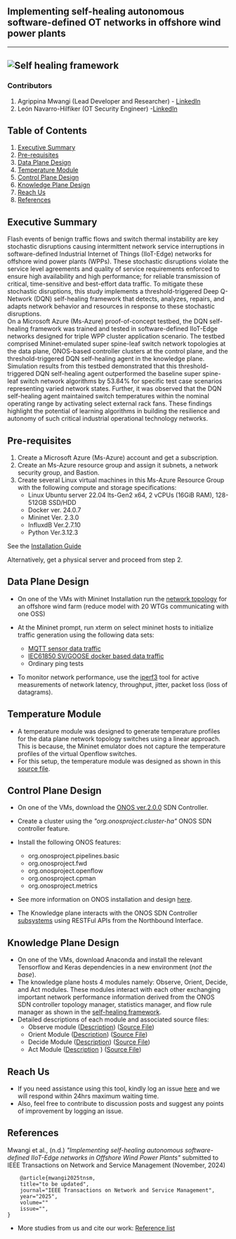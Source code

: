 ## Implementing self-healing autonomous software-defined OT networks in offshore wind power plants


---
![Self healing framework](https://github.com/PinaPhD/A-threshold-triggered-DQN-self-healing-framework/blob/main/Data/selfheal.png)
---

### Contributors
1. Agrippina Mwangi (Lead Developer and Researcher) - [LinkedIn](https://dk.linkedin.com/in/agrippina-mwangi-3b512517a)
2. León Navarro-Hilfiker (OT Security Engineer) -[LinkedIn](https://www.linkedin.com/in/le%C3%B3n-navarro-hilfiker-320979254)


## Table of Contents

1. [Executive Summary](#summary)
2. [Pre-requisites](#requirements)
3. [Data Plane Design](#data-plane-design)
4. [Temperature Module](#temperature-module)
4. [Control Plane Design](#control-plane-design)
5. [Knowledge Plane Design](#knowledge-plane-design)
6. [Reach Us](#reach-us)
7. [References](#references)



## Executive Summary

Flash events of benign traffic flows and switch thermal instability are key stochastic disruptions causing intermittent network service interruptions in software-defined Industrial Internet of Things (IIoT-Edge) networks for offshore wind power plants (WPPs). 
These stochastic disruptions violate the service level agreements and quality of service requirements enforced to ensure high availability and high performance; for reliable transmission of critical, time-sensitive and best-effort data traffic. 
To mitigate these stochastic disruptions, this study implements a threshold-triggered Deep Q-Network (DQN) self-healing framework that detects, analyzes, repairs, and adapts network behavior and resources in response to these stochastic disruptions.  
On a Microsoft Azure (Ms-Azure) proof-of-concept testbed, the DQN self-healing framework was trained and tested in software-defined IIoT-Edge networks designed for triple WPP cluster application scenario. 
The testbed comprised Mininet-emulated super spine-leaf switch network topologies at the data plane, ONOS-based controller clusters at the control plane, and the threshold-triggered DQN self-healing agent in the knowledge plane.
Simulation results from this testbed demonstrated that this threshold-triggered DQN self-healing agent outperformed the baseline super spine-leaf switch network algorithms by 53.84% for specific test case scenarios representing varied network states. 
Further, it was observed that the DQN self-healing agent maintained switch temperatures within the nominal operating range by activating select external rack fans. 
These findings highlight the potential of learning algorithms in building the resilience and autonomy of such critical industrial operational technology networks. 



## Pre-requisites

1. Create a Microsoft Azure (Ms-Azure) account and get a subscription.
2. Create an Ms-Azure resource group and assign it subnets, a network security group, and Bastion.
2. Create several Linux virtual machines in this Ms-Azure Resource Group with the following compute and storage specifications: 
    - Linux Ubuntu server 22.04 lts-Gen2 x64, 2 vCPUs (16GiB RAM), 128-512GB SSD/HDD
    - Docker ver. 24.0.7
    - Mininet Ver. 2.3.0
    - InfluxdB Ver.2.7.10
    - Python Ver.3.12.3

See the [Installation Guide](https://github.com/PinaPhD/A-threshold-triggered-DQN-self-healing-framework/blob/main/ControlPlane/ONOS.md)

Alternatively, get a physical server and proceed from step 2.


## Data Plane Design
- On one of the VMs with Mininet Installation run the [network topology](https://github.com/PinaPhD/A-threshold-triggered-DQN-self-healing-framework/blob/main/DataPlane/topology.py) for an offshore wind farm (reduce model with 20 WTGs communicating with one OSS)
- At the Mininet prompt, run xterm on select mininet hosts to initialize traffic generation using the following data sets:
    - [MQTT sensor data traffic](https://github.com/PinaPhD/A-threshold-triggered-DQN-self-healing-framework/tree/main/DataPlane/IIoT_ECP_Socket)
    - [IEC61850 SV/GOOSE docker based data traffic](https://github.com/mz-automation/libiec61850)
    - Ordinary ping tests

- To monitor network performance, use the [iperf3](https://iperf.fr/) tool for active measurements of network latency, throughput, jitter, packet loss (loss of datagrams).


## Temperature Module
- A temperature module was designed to generate temperature profiles for the data plane network topology switches using a linear approach. This is because, the Mininet emulator does not capture the temperature profiles of the virtual Openflow switches. 
- For this setup, the temperature module was designed as shown in this [source file](https://github.com/PinaPhD/A-threshold-triggered-DQN-self-healing-framework/blob/main/KnowledgePlane/OODA-MySQL/temp.py).


## Control Plane Design
- On one of the VMs, download the [ONOS ver.2.0.0](https://repo1.maven.org/maven2/org/onosproject/onos-releases/2.0.0/onos-2.0.0.tar.gz) SDN Controller.
- Create a cluster using the _"org.onosproject.cluster-ha"_ ONOS SDN controller feature.
- Install the following ONOS features:
    - org.onosproject.pipelines.basic
    - org.onosproject.fwd
    - org.onosproject.openflow
    - org.onosproject.cpman
    - org.onosproject.metrics

- See more information on ONOS installation and design [here](https://wiki.onosproject.org/display/ONOS/ONOS).
- The Knowledge plane interacts with the ONOS SDN Controller [subsystems](https://github.com/PinaPhD/A-threshold-triggered-DQN-self-healing-framework/tree/main/Images/onos-subsystems.png) using RESTFul APIs from the Northbound Interface.


## Knowledge Plane Design
- On one of the VMs, download Anaconda and install the relevant Tensorflow and Keras dependencies in a new environment (_not the base_). 
- The knowledge plane hosts 4 modules namely: Observe, Orient, Decide, and Act modules. These modules interact with each other exchanging important network performance information derived from the ONOS SDN controller topology manager, statistics manager, and flow rule manager as shown in the [self-healing framework](https://github.com/PinaPhD/A-threshold-triggered-DQN-self-healing-framework/blob/main/Data/selfheal.png).
- Detailed descriptions of each module and associated source files:
    - Observe module ([Description](https://pinaphd.github.io/testbed/topic6/topic65/observe.html)) ([Source File](https://github.com/PinaPhD/A-threshold-triggered-DQN-self-healing-framework/blob/main/KnowledgePlane/OODA-MySQL/Observe.py))
    - Orient Module ([Description](https://pinaphd.github.io/testbed/topic6/topic65/orient.html)) ([Source File](https://github.com/PinaPhD/A-threshold-triggered-DQN-self-healing-framework/blob/main/KnowledgePlane/OODA-MySQL/Orient_MySQL.py))
    - Decide Module ([Description](https://pinaphd.github.io/testbed/topic6/topic65/decide.html)) ([Source File](https://github.com/PinaPhD/A-threshold-triggered-DQN-self-healing-framework/blob/main/KnowledgePlane/OODA-MySQL/Decide_MySQL.py))
    - Act Module ([Description](https://pinaphd.github.io/testbed/topic6/topic65/act.html) ) ([Source File](https://github.com/PinaPhD/A-threshold-triggered-DQN-self-healing-framework/blob/main/KnowledgePlane/OODA-MySQL/Act_MySQL.py))
    
    
## Reach Us
- If you need assistance using this tool, kindly log an issue [here](https://github.com/PinaPhD/A-threshold-triggered-DQN-self-healing-framework/issues) and we will respond within 24hrs maximum waiting time.
- Also, feel free to contribute to discussion posts and suggest any points of improvement by logging an issue.


## References

Mwangi et al., (n.d.) _"Implementing self-healing autonomous software-defined IIoT-Edge networks in Offshore Wind Power Plants"_ submitted to IEEE Transactions on Network and Service Management (November, 2024)
```{bibliography}
    @article{mwangi2025tnsm,
    title="to be updated",
    journal="IEEE Transactions on Network and Service Management",
    year="2025",
    volume=""
    issue="",
}
```
- More studies from us and cite our work: [Reference list](https://github.com/PinaPhD/A-threshold-triggered-DQN-self-healing-framework/blob/main/References.md)
